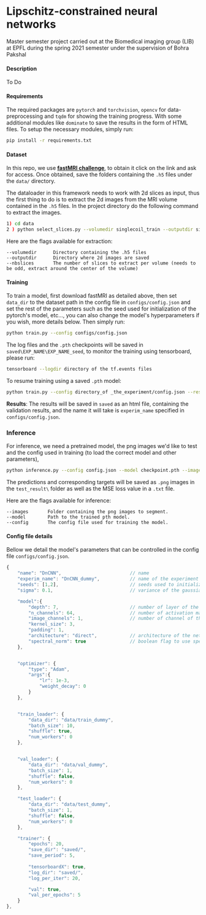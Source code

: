 # Lipschitz-constrained neural networks
Master semester project carried out at the Biomedical imaging group (LIB) at EPFL during the spring 2021 semester under the supervision of Bohra Pakshal

#### Description
To Do

#### Requirements

The required packages are `pytorch` and `torchvision`,  `opencv` for data-preprocessing and `tqdm` for showing the training progress.
With some additional modules like `dominate` to save the results in the form of HTML files. To setup the necessary modules, simply run:

```bash
pip install -r requirements.txt
```

#### Dataset

In this repo, we use **[fastMRI challenge](https://fastmri.org/)**, to obtain it click on the link and ask for access.
Once obtained, save the folders containing the ```.h5``` files under the ```data/``` directory.

The dataloader in this framework needs to work with 2d slices as input, thus the first thing to do is to extract the 2d 
images from the MRI volume contained in the ```.h5``` files. In the project directory do the following command to 
extract the images.

```bash
1) cd data
2 ) python select_slices.py --volumedir singlecoil_train --outputdir singlecoil_train_5_2d --nbslices 5
```
Here are the flags available for extraction:

```
--volumedir      Directory containing the .h5 files
--outputdir      Directory where 2d images are saved
--nbslices       The number of slices to extract per volume (needs to be odd, extract around the center of the volume)
```

#### Training

To train a model, first download fastMRI as detailed above, then set `data_dir` to the dataset path in the config file in `configs/config.json` and set the rest of the parameters such as the seed used for initialization of the pytorch's model, etc..., you can also change the model's hyperparameters if you wish, more details below. Then simply run:

```bash
python train.py --config configs/config.json
```

The log files and the `.pth` checkpoints will be saved in `saved\EXP_NAME\EXP_NAME_seed`, to monitor the training using tensorboard, please run:

```bash
tensorboard --logdir directory of the tf.events files
```

To resume training using a saved `.pth` model:

```bash
python train.py --config directory_of _the_experiment/config.json --resume directory_of _the_experiment/checkpoint.pth
```

**Results**: The results will be saved in `saved` as an html file, containing the validation results,
and the name it will take is `experim_name` specified in `configs/config.json`.

### Inference

For inference, we need a pretrained model, the png images we'd like to test and the config used in training (to load the correct model and other parameters), 

```bash
python inference.py --config config.json --model checkpoint.pth --images images_folder
```

The predictions and corresponding targets will be saved as `.png` images in the `test_result\` folder as well as the MSE loss value in a `.txt` file.

Here are the flags available for inference:

```
--images       Folder containing the png images to segment.
--model        Path to the trained pth model.
--config       The config file used for training the model.
```
#### Config file details️

Bellow we detail the model's parameters that can be controlled in the config file `configs/config.json`.

```javascript
{
    "name": "DnCNN",                         // name
    "experim_name": "DnCNN_dummy",           // name of the experiment 
    "seeds": [1,2],                          // seeds used to initialize the weight's model
    "sigma": 0.1,                            // variance of the gaussian noise added

    "model":{
        "depth": 7,                          // number of layer of the model minus 2
        "n_channels": 64,                    // number of activation map 
        "image_channels": 1,                 // number of channel of the image (grayscale 1, RGB 3, ...)
        "kernel_size": 3,
        "padding": 1,
        "architecture": "direct",            // architecture of the network either direct or residual
        "spectral_norm": true                // boolean flag to use spectral normalization
    },


    "optimizer": {
        "type": "Adam",
        "args":{
            "lr": 1e-3,
            "weight_decay": 0
        }
    },


    "train_loader": {
        "data_dir": "data/train_dummy",
        "batch_size": 10,
        "shuffle": true,
        "num_workers": 0
    },


    "val_loader": {
        "data_dir": "data/val_dummy",
        "batch_size": 1,
        "shuffle": false,
        "num_workers": 0
    },

    "test_loader": {
        "data_dir": "data/test_dummy",
        "batch_size": 1,
        "shuffle": false,
        "num_workers": 0
    },

    "trainer": {
        "epochs": 20,
        "save_dir": "saved/",
        "save_period": 5,
        
        "tensorboardX": true,
        "log_dir": "saved/",
        "log_per_iter": 20,

        "val": true,
        "val_per_epochs": 5
    }
},
```